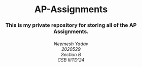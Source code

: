 <h1 align = "center">AP-Assignments</h1>

<h3 align = "center">This is my private repository for storing all of the AP Assignments.</h3>

<h6 align = "center">Neemesh Yadav
<br>
2020529
<br>
Section B
<br>
CSB IIITD'24
</h6>
